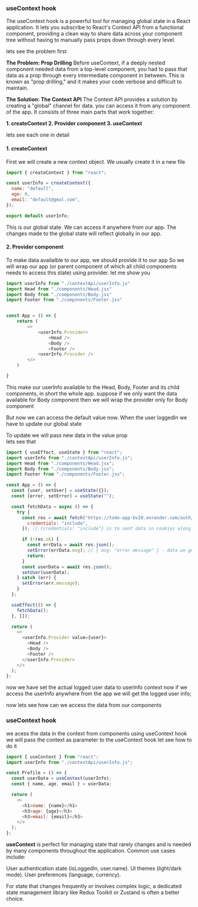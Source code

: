 ### useContext hook

The useContext hook is a powerful tool for managing global state in a React application. It lets you subscribe to React's Context API from a functional component, providing a clean way to share data across your component tree without having to manually pass props down through every level.

lets see the problem first

**The Problem: Prop Drilling**
Before useContext, if a deeply nested component needed data from a top-level component, you had to pass that data as a prop through every intermediate component in between. This is known as "prop drilling," and it makes your code verbose and difficult to maintain.

**The Solution: The Context API**
The Context API provides a solution by creating a "global" channel for data. you can access it from any component of the app.
It consists of three main parts that work together:

**1. createContext 2. Provider component 3. useContext**

lets see each one in detail

#### 1. createContext

First we will create a new context object. We usually create it in a new file

```js
import { createContext } from "react";

const userInfo = createContext({
  name: "default",
  age: 0,
  email: "default@gmal.com",
});

export default userInfo;
```

This is our global state. We can access it anywhere from our app. The changes made to the global state will reflect globally in our app.

#### 2. Provider component

To make data availalble to our app, we should provide it to our app
So we will wrap our app (or parent component of which all child components needs to access this state) using provider.
let me show you

```js
import userInfo from "./contextApi/userInfo.js"
import Head from "./components/Head.jsx"
import Body from "./components/Body.jsx"
import Footer from "./components/Footer.jsx"


const App = () => {
    return (
        <>
            <userInfo.Provider>
                <Head />
                <Body />
                <Footer />
            <userInfo.Provider />
        </>
    )

}
```

This make our userInfo available to the Head, Body, Footer and its child components, in short the whole app.
suppose if we only want the data available for Body component then we will wrap the provider only for Body component

But now we can access the default value now. When the user loggedIn we have to update our global state

To update we will pass new data in the value prop\
lets see that

```js
import { useEffect, useState } from "react";
import userInfo from "./contextApi/userInfo.js";
import Head from "./components/Head.jsx";
import Body from "./components/Body.jsx";
import Footer from "./components/Footer.jsx";

const App = () => {
  const [user, setUser] = useState({});
  const [error, setError] = useState("");

  const fetchData = async () => {
    try {
      const res = await fetch("https://todo-app-bv20.onrender.com/auth/user", {
        credentials: "include",
      }); // {credentials: "include"} is to sent data in cookies along with request

      if (!res.ok) {
        const errData = await res.json();
        setError(errData.msg); // { msg: "error message" } - data we get from  backend
        return;
      }
      const userData = await res.json();
      setUser(userData);
    } catch (err) {
      setError(err.message);
    }
  };

  useEffect(() => {
    fetchData();
  }, []);

  return (
    <>
      <userInfo.Provider value={user}>
        <Head />
        <Body />
        <Footer />
      </userInfo.Provider>
    </>
  );
};
```

now we have set the actual logged user data to userInfo context
now if we access the userInfo anywhere from the app we will get the logged user info;

now lets see how can we access the data from our components

### useContext hook

we acess the data in the context from components using useContext hook
we will pass the context as parameter to the useContext hook
let see how to do it

```js
import { useContext } from "react";
import userInfo from "./contextApi/userInfo.js";

const Profile = () => {
  const userData = useContext(userInfo);
  const { name, age, email } = userData;

  return (
    <>
      <h1>name: {name}</h1>
      <h3>age: {age}</h3>
      <h3>email: {email}</h3>
    </>
  );
};
```

**useContext** is perfect for managing state that rarely changes and is needed by many components throughout the application. Common use cases include:

User authentication state (isLoggedIn, user.name).
UI themes (light/dark mode).
User preferences (language, currency).

For state that changes frequently or involves complex logic, a dedicated state management library like Redux Toolkit or Zustand is often a better choice.
